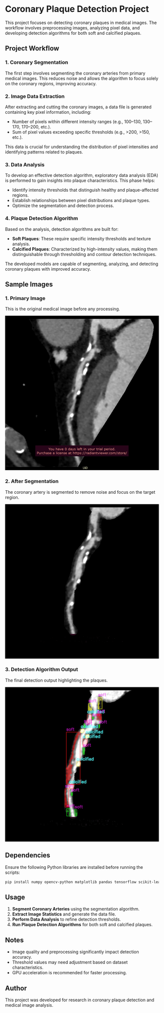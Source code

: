 # Coronary Plaque Detection Project

This project focuses on detecting coronary plaques in medical images. The workflow involves preprocessing images, analyzing pixel data, and developing detection algorithms for both soft and calcified plaques.

## Project Workflow

### 1. Coronary Segmentation
The first step involves segmenting the coronary arteries from primary medical images. This reduces noise and allows the algorithm to focus solely on the coronary regions, improving accuracy.

### 2. Image Data Extraction
After extracting and cutting the coronary images, a data file is generated containing key pixel information, including:
- Number of pixels within different intensity ranges (e.g., 100–130, 130–170, 170–200, etc.).
- Sum of pixel values exceeding specific thresholds (e.g., >200, >150, etc.).

This data is crucial for understanding the distribution of pixel intensities and identifying patterns related to plaques.

### 3. Data Analysis
To develop an effective detection algorithm, exploratory data analysis (EDA) is performed to gain insights into plaque characteristics. This phase helps:
- Identify intensity thresholds that distinguish healthy and plaque-affected regions.
- Establish relationships between pixel distributions and plaque types.
- Optimize the segmentation and detection process.

### 4. Plaque Detection Algorithm
Based on the analysis, detection algorithms are built for:
- **Soft Plaques**: These require specific intensity thresholds and texture analysis.
- **Calcified Plaques**: Characterized by high-intensity values, making them distinguishable through thresholding and contour detection techniques.

The developed models are capable of segmenting, analyzing, and detecting coronary plaques with improved accuracy.

## Sample Images

### 1. Primary Image
This is the original medical image before any processing.

![Primary Image](PrimaryImage.jpg)

### 2. After Segmentation
The coronary artery is segmented to remove noise and focus on the target region.

![Segmented Image](AfterSegmentation.jpg)

### 3. Detection Algorithm Output
The final detection output highlighting the plaques.

![Detection Output](FinalOutput.jpg)

## Dependencies
Ensure the following Python libraries are installed before running the scripts:

```bash
pip install numpy opencv-python matplotlib pandas tensorflow scikit-learn glob2
```

## Usage
1. **Segment Coronary Arteries** using the segmentation algorithm.
2. **Extract Image Statistics** and generate the data file.
3. **Perform Data Analysis** to refine detection thresholds.
4. **Run Plaque Detection Algorithms** for both soft and calcified plaques.

## Notes
- Image quality and preprocessing significantly impact detection accuracy.
- Threshold values may need adjustment based on dataset characteristics.
- GPU acceleration is recommended for faster processing.

## Author
This project was developed for research in coronary plaque detection and medical image analysis.
